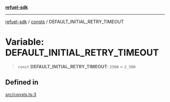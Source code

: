 [**refuel-sdk**](../../README.md)

***

[refuel-sdk](../../modules.md) / [consts](../README.md) / DEFAULT\_INITIAL\_RETRY\_TIMEOUT

# Variable: DEFAULT\_INITIAL\_RETRY\_TIMEOUT

> `const` **DEFAULT\_INITIAL\_RETRY\_TIMEOUT**: `2500` = `2_500`

## Defined in

[src/consts.ts:3](https://github.com/refuel-ai/refuel-sdk/blob/f2e28ab259fcf3e0cbb5ccf9e6bee5d2eda4cd6f/src/consts.ts#L3)

